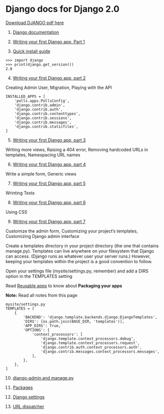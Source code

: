 # Django docs for Django 2.0

[Download DJANGO pdf here](https://media.readthedocs.org/pdf/django/2.0.x/django.pdf)

1. [Django documentation](https://docs.djangoproject.com/en/2.0/intro/tutorial01/)

2. [Writing your first Django app, Part 1](https://docs.djangoproject.com/en/2.0/intro/tutorial01/)

3. [Quick install guide](https://docs.djangoproject.com/en/2.0/intro/install/)

```
>>> import django
>>> print(django.get_version())
2.0
```

4. [Writing your first Django app, part 2](https://docs.djangoproject.com/en/2.0/intro/tutorial02/)

Creating Admin User, Migration, Playing with the API

```
INSTALLED_APPS = [
    'polls.apps.PollsConfig',
    'django.contrib.admin',
    'django.contrib.auth',
    'django.contrib.contenttypes',
    'django.contrib.sessions',
    'django.contrib.messages',
    'django.contrib.staticfiles',
]
```

5. [Writing your first Django app, part 3](https://docs.djangoproject.com/en/2.0/intro/tutorial03/)

Writing more views, Raising a 404 error, Removing hardcoded URLs in templates, Namespacing URL names

6. [Writing your first Django app, part 4](https://docs.djangoproject.com/en/2.0/intro/tutorial04/)

Write a simple form, Generic views

7. [Writing your first Django app, part 5]( https://docs.djangoproject.com/en/2.0/intro/tutorial05/ )

Wrinting Tests

8. [Writing your first Django app, part 6](https://docs.djangoproject.com/en/2.0/intro/tutorial06/)

Using CSS

9. [Writing your first Django app, part 7](https://docs.djangoproject.com/en/2.0/intro/tutorial07/)

Customize the admin form, Customizing your project’s templates, Customizing Django admin interface

Create a templates directory in your project directory (the one that contains manage.py). Templates can live anywhere on your filesystem that Django can access. (Django runs as whatever user your server runs.) However, keeping your templates within the project is a good convention to follow.

Open your settings file (mysite/settings.py, remember) and add a DIRS option in the TEMPLATES setting

Read [Reusable apps](https://docs.djangoproject.com/en/2.0/intro/reusable-apps/) to know about **Packaging your apps**


**Note:** Read all notes from this page

```
mysite/settings.py
TEMPLATES = [
    {
        'BACKEND': 'django.template.backends.django.DjangoTemplates',
        'DIRS': [os.path.join(BASE_DIR, 'templates')],
        'APP_DIRS': True,
        'OPTIONS': {
            'context_processors': [
                'django.template.context_processors.debug',
                'django.template.context_processors.request',
                'django.contrib.auth.context_processors.auth',
                'django.contrib.messages.context_processors.messages',
            ],
        },
    },
]
```

10. [django-admin and manage.py](https://docs.djangoproject.com/en/2.0/ref/django-admin/)

11. [Packages](https://docs.python.org/3/tutorial/modules.html#tut-packages)

12. [Django settings](https://docs.djangoproject.com/en/2.0/topics/settings/)

13. [URL dispatcher](https://docs.djangoproject.com/en/2.0/topics/http/urls/)


